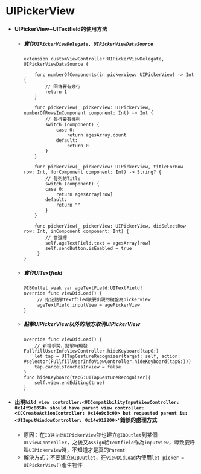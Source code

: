 # UIPickerView

* #### UIPickerView+UITextfield的使用方法

  * ##### 實作`UIPickerViewDelegate, UIPickerViewDataSource`

    ```
    extension customViewController:UIPickerViewDelegate, UIPickerViewDataSource {

        func numberOfComponents(in pickerView: UIPickerView) -> Int { 
            // 回傳要有幾行
            return 1 
        }

        func pickerView(_ pickerView: UIPickerView, numberOfRowsInComponent component: Int) -> Int {
            // 每行要有幾列
            switch (component) {
                case 0:
                    return agesArray.count
                default:
                    return 0
            }
        }

        func pickerView(_ pickerView: UIPickerView, titleForRow row: Int, forComponent component: Int) -> String? {
            // 每列的Title    
            switch (component) {
            case 0:
                return agesArray[row]
            default:
                return ""
            }
        }

        func pickerView(_ pickerView: UIPickerView, didSelectRow row: Int, inComponent component: Int) {
            // 當選擇
            self.ageTextField.text = agesArray[row]
            self.sendButton.isEnabled = true
         }
    }
    ```
  * ##### 實作UITextfield

    ```
    @IBOutlet weak var ageTextField:UITextField!
    override func viewDidLoad() {
         // 指定點擊textfiled後要出現的鍵盤為pickerview
         ageTextField.inputView = agePickerView
    }
    ```
  * ##### 點擊UIPickerView以外的地方取消UIPickerView

    ```
    override func viewDidLoad() {
        // 新增手勢，點擊時觸發FullfillUserInfoViewController.hideKeyboard(tapG:)
        let tap = UITapGestureRecognizer(target: self, action: #selector(FullfillUserInfoViewController.hideKeyboard(tapG:)))
        tap.cancelsTouchesInView = false
    } 
    func hideKeyboard(tapG:UITapGestureRecognizer){
        self.view.endEditing(true)
    }
    ```

* #### 出現`hild view controller:<UICompatibilityInputViewController: 0x14f9c6850> should have parent view controller:<CCCreateActionController: 0x14e9c8c00> but requested parent is:<UIInputWindowController: 0x14e912200>'`錯誤的處理方式

  * 原因：在`IB建立此UIPickerView`並也建立`@IBOutlet`到某個`UIViewController`，之後又`Assign`給`Textfield`作為`inputview`，導致要呼叫`UIPickerView`時，不知道才是真的`Parent`
  * 解決方式：不要建立`@IBOutlet`，在`viewDidLoad`內使用`let picker = UIPickerView()`產生物件



